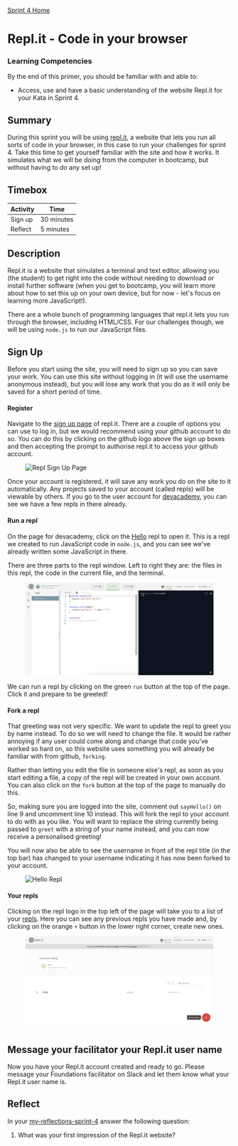 [Sprint 4 Home](README.md)

# Repl.it - Code in your browser
  
### Learning Competencies
By the end of this primer, you should be familiar with and able to:

- Access, use and have a basic understanding of the website Repl.it for your Kata in Sprint 4.

## Summary
During this sprint you will be using [repl.it](https://repl.it/), a website that lets you run all sorts of code in your browser, in this case to run your challenges for sprint 4. Take this time to get yourself familiar with the site and how it works. It simulates what we will be doing from the computer in bootcamp, but without having to do any set up!


## Timebox

Activity | Time|
------------|----------|
Sign up | 30 minutes
Reflect | 5 minutes

## Description

Repl.it is a website that simulates a terminal and text editor, allowing you (the student) to get right into the code without needing to download or install further software (when you get to bootcamp, you will learn more about how to set this up on your own device, but for now - let's focus on learning more JavaScript!).

There are a whole bunch of programming languages that repl.it lets you run through the browser, including HTML/CSS. For our challenges though, we will be using `node.js` to  run our JavaScript files. 


## Sign Up

Before you start using the site, you will need to sign up so you can save your work. You can use this site without logging in (it will use the username anonymous instead), but you will lose any work that you do as it will only be saved for a short period of time.

#### Register

Navigate to the [sign up page](https://repl.it/signup) of repl.it. There are a couple of options you can use to log in, but we would recommend using your github account to do so. You can do this by clicking on the github logo above the sign up boxes and then accepting the prompt to authorise repl.it to access your github account.

<figure>
  <img src="../images/repl_1_register.png" alt="Repl Sign Up Page">
  <br>
</figure>

Once your account is registered, it will save any work you do on the site to it automatically. Any projects saved to your account (called repls) will be viewable by others. If you go to the user account for [devacademy](https://repl.it/@devacademy), you can see we have a few repls in there already. 

#### Run a repl

On the page for devacademy, click on the [Hello](https://repl.it/@devacademy/Hello) repl to open it. This is a repl we created to run JavaScript code in `node.js`, and you can see we've already written some JavaScript in there.

There are three parts to the repl window. Left to right they are: the files in this repl, the code in the current file, and the terminal.

<figure>
  <img src="../images/repl_2_hello.png" alt="Hello Repl">
  <br>
</figure>

We can run a repl by clicking on the green `run` button at the top of the page. Click it and prepare to be greeted!

#### Fork a repl

That greeting was not very specific. We want to update the repl to greet you by name instead. To do so we will need to change the file. It would be rather annoying if any user could come along and change that code you've worked so hard on, so this website uses something you will already be familiar with from github, `forking`.

Rather than letting you edit the file in someone else's repl, as soon as you start editing a file, a copy of the repl will be created in your own account. You can also click on the `fork` button at the top of the page to manually do this.

So, making sure you are logged into the site, comment out `sayHello()` on line 9 and uncomment line 10 instead. This will fork the repl to your account to do with as you like. You will want to replace the string currently being passed to `greet` with a string of your name instead, and you can now receive a personalised greeting! 

You will now also be able to see the username in front of the repl title (in the top bar) has changed to your username indicating it has now been forked to your account.

<figure>
  <img src="../images/repl_3_forking.png" alt="Hello Repl">
  <br>
</figure>

#### Your repls

Clicking on the repl logo in the top left of the page will take you to a list of your [repls](https://repl.it/repls). Here you can see any previous repls you have made and, by clicking on the orange `+` button in the lower right corner, create new ones.

<figure>
  <img src="../images/repl_4_your_repls.png" alt="Hello Repl">
  <br>
</figure>

## Message your facilitator your Repl.it user name
Now you have your Repl.it account created and ready to go.  Please message your Foundations facilitator on Slack and let them know what your Repl.it user name is.

## Reflect
In your [my-reflections-sprint-4](my-reflections-sprint-4.md) answer the following question: 

1. What was your first impression of the Repl.it website?
